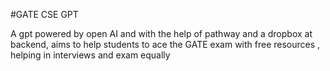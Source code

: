 #GATE CSE GPT

A gpt powered by open AI and with the help of pathway and a dropbox at backend, aims to help students to ace the GATE exam with free resources , helping in interviews and exam equally
